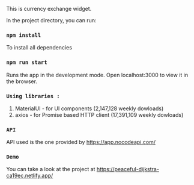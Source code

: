 This is currency exchange widget.

In the  project directory, you can run:

### `npm install`
To install all dependencies

### `npm run start`

Runs the app in the development mode.
Open localhost:3000 to view it in the browser.

### `Using libraries : `

1) MaterialUI - for UI components (2,147,128 weekly dowloads) 
2) axios - for Promise based HTTP client (17,391,109 weekly dowloads)

### `API`

API used is the one provided by https://app.nocodeapi.com/

### `Demo`

You can take a look at the project at https://peaceful-dijkstra-ca19ec.netlify.app/
